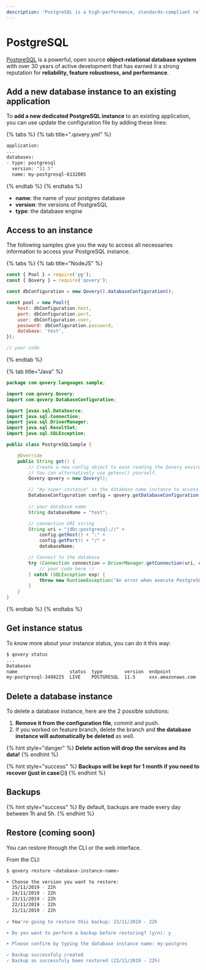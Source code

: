 ```yaml
---
description: 'PostgreSQL is a high-performance, standards-compliant relational SQL database.'
---
```


# PostgreSQL

[PostgreSQL](https://www.postgresql.org/) is a powerful, open source **object-relational database system** with over 30 years of active development that has earned it a strong reputation for **reliability, feature robustness, and performance**.

## Add a new database instance to an existing application

To **add a new dedicated PostgreSQL instance** to an existing application, you can use update the configuration file by adding these lines:

{% tabs %}
{% tab title=".qovery.yml" %}
```bash
application:
...
databases:
- type: postgresql
  version: "11.5"
  name: my-postgresql-6132005
```
{% endtab %}
{% endtabs %}

* **name**: the name of your postgres database
* **version**: the versions of PostgreSQL
* **type**: the database engine

## Access to an instance

The following samples give you the way to access all necessaries information to access your PostgreSQL instance.

{% tabs %}
{% tab title="NodeJS" %}
```javascript
const { Pool } = require('pg');
const { Qovery } = require('qovery');

const dbConfiguration = new Qovery().databaseConfiguration();

const pool = new Pool({
    host: dbConfiguration.host,
    port: dbConfiguration.port,
    user: dbConfiguration.user,
    password: dbConfiguration.password,
    database: 'test', 
});

// your code
```
{% endtab %}

{% tab title="Java" %}
```java
package com.qovery.languages.sample;

import com.qovery.Qovery;
import com.qovery.DatabaseConfiguration;

import javax.sql.DataSource;
import java.sql.Connection;
import java.sql.DriverManager;
import java.sql.ResultSet;
import java.sql.SQLException;

public class PostgreSQLSample {

    @Override
    public String get() {
        // Create a new config object to ease reading the Qovery environment variables.
        // You can alternatively use getenv() yourself.
        Qovery qovery = new Qovery();

        // "my-super-instance" is the database name instance to access
        DatabaseConfiguration config = qovery.getDatabaseConfiguration("my-super-instance");
        
        // your database name
        String databaseName = "test";

        // connection URI string
        String uri = "jdbc:postgresql://" + 
            config.getHost() + ":" + 
            config.getPort() + "/" + 
            databaseName;

        // Connect to the database
        try (Connection connection = DriverManager.getConnection(uri, config.getUsername(), config.getPassword())) {
            // your code here :)
        } catch (SQLException exp) {
            throw new RuntimeException("An error when execute PostgreSQL", exp);
        }
    }
}
```
{% endtab %}
{% endtabs %}

## Get instance status

To know more about your instance status, you can do it this way:

```bash
$ qovery status
...
Databases
name                   status  type        version  endpoint           port  username   password  application
my-postgresql-3498225  LIVE    POSTGRESQL  11.5     xxx.amazonaws.com  5432  user       password  client-example-postgresql
```

## Delete a database instance

To delete a database instance, here are the 2 possible solutions:

1. **Remove it from the configuration file**, commit and push.
2. If you worked on feature branch, delete the branch and **the database instance will automatically be deleted** as well.

{% hint style="danger" %}
**Delete action will drop the services and its data!**
{% endhint %}

{% hint style="success" %}
**Backups will be kept for 1 month if you need to recover \(just in case**😉**\)**
{% endhint %}

## Backups

{% hint style="success" %}
By default, backups are made every day between 1h and 5h.
{% endhint %}

## Restore \(coming soon\)

You can restore through the CLI or the web interface.

From the CLI:

```bash
$ qovery restore <database-instance-name>

➤ Choose the version you want to restore:
  25/11/2019 - 22h
  24/11/2019 - 22h
> 23/11/2019 - 22h
  22/11/2019 - 22h
  21/11/2019 - 22h
  
✓ You're going to restore this backup: 23/11/2019 - 22h

➤ Do you want to perform a backup before restoring? (y/n): y

➤ Please confirm by typing the database instance name: my-postgres

✓ Backup successfuly created
✓ Backup as successfuly been restored (23/11/2019 - 22h)
```


